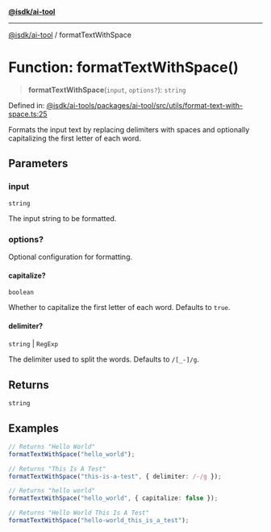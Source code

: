 [**@isdk/ai-tool**](../README.md)

***

[@isdk/ai-tool](../globals.md) / formatTextWithSpace

# Function: formatTextWithSpace()

> **formatTextWithSpace**(`input`, `options?`): `string`

Defined in: [@isdk/ai-tools/packages/ai-tool/src/utils/format-text-with-space.ts:25](https://github.com/isdk/ai-tool.js/blob/fb1809b53cc75a30928176c26910792b6b8a96e1/src/utils/format-text-with-space.ts#L25)

Formats the input text by replacing delimiters with spaces and optionally capitalizing the first letter of each word.

## Parameters

### input

`string`

The input string to be formatted.

### options?

Optional configuration for formatting.

#### capitalize?

`boolean`

Whether to capitalize the first letter of each word. Defaults to `true`.

#### delimiter?

`string` \| `RegExp`

The delimiter used to split the words. Defaults to `/[_-]/g`.

## Returns

`string`

## Examples

```ts
// Returns "Hello World"
formatTextWithSpace("hello_world");
```

```ts
// Returns "This Is A Test"
formatTextWithSpace("this-is-a-test", { delimiter: /-/g });
```

```ts
// Returns "hello world"
formatTextWithSpace("hello_world", { capitalize: false });
```

```ts
// Returns "Hello World This Is A Test"
formatTextWithSpace("hello-world_this_is_a_test");
```
